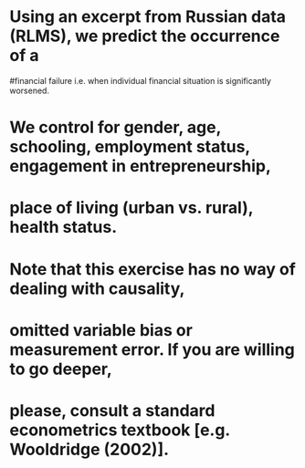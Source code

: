 # Using an excerpt from Russian data (RLMS), we predict the occurrence of a 
#financial failure i.e. when individual financial situation is significantly worsened. 
# We control for gender, age, schooling, employment status, engagement in entrepreneurship, 
# place of living (urban vs. rural), health status. 
# Note that this exercise has no way of dealing with causality, 
# omitted variable bias or measurement error. If you are willing to go deeper, 
# please, consult a standard econometrics textbook [e.g. Wooldridge (2002)].
